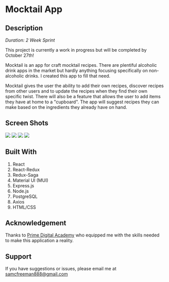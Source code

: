 # Mocktail App

## Description

_Duration: 2 Week Sprint_

This project is currently a work in progress but will be completed by October 27th!

Mocktail is an app for craft mocktail recipes.  There are plentiful alcoholic drink apps in the market but hardly anything focusing specifically on non-alcoholic drinks.  I created this app to fill that need.

Mocktail gives the user the ability to add their own recipes, discover recipes from other users and to update the recipes when they find their own specific twist.  There will also be a feature that allows the user to add items they have at home to a "cupboard".  The app will suggest recipes they can make based on the ingredients they already have on hand.



## Screen Shots

<img src="public/images/HomeMocktail.png"/>
<img src="/public/images/DrinkDetails.png"/>
<img src="public/images/ExplorePage.png"/>
<img src="public/images/AddDrinkForm.png"/>

<!-- ### Prerequisites

- Node.js

## Installation

Visit the fully deployed app here (will add soon)

Or, run it locally:

- Clone this repository from Github
- Create a database titled "saga_movies_weekend" and create the three tables using the initializer data found in database.sql
- Run npm install in your terminal to download the necessary modules
- Run npm run client to start React
- In a separate terminal, run npm run server to start the server
- Visit http://localhost:3000 in your browser to view the project!

## Usage
How does someone use this application? Tell a user story here.

1. View movies currently in the database
2. Click on a movie poster to get more detailed information
3. Add a new movie to the database using the "Add Movie" form
4. Check out the movie list to see the recently added movie! -->




## Built With

1. React
2. React-Redux
3. Redux-Saga
4. Material UI (MUI)
5. Express.js
6. Node.js
7. PostgreSQL
8. Axios
9. HTML/CSS


## Acknowledgement
Thanks to [Prime Digital Academy](www.primeacademy.io) who equipped me with the skills needed to make this application a reality. 

## Support
If you have suggestions or issues, please email me at [samcfreeman888@gmail.com](samcfreeman888@gmail.com)